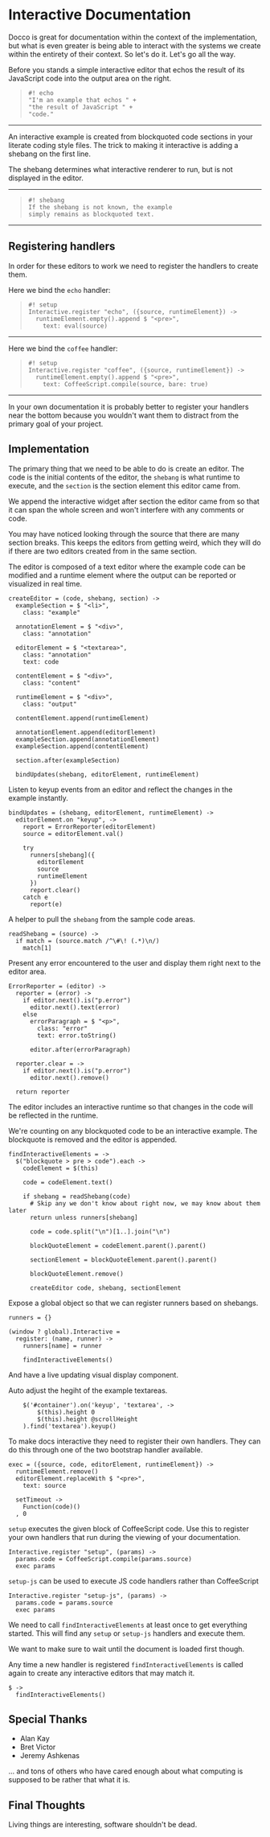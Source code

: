 Interactive Documentation
=========================

Docco is great for documentation within the context of the implementation, but
what is even greater is being able to interact with the systems we create within
the entirety of their context. So let's do it. Let's go all the way.

Before you stands a simple interactive editor that echos the result of its
JavaScript code into the output area on the right.

>     #! echo
>     "I'm an example that echos " +
>     "the result of JavaScript " +
>     "code."

----

An interactive example is created from blockquoted code sections in your
literate coding style files. The trick to making it interactive is adding a
shebang on the first line.

The shebang determines what interactive renderer to run, but is not displayed in
the editor.

----

>     #! shebang
>     If the shebang is not known, the example
>     simply remains as blockquoted text.

----

Registering handlers
--------------------

In order for these editors to work we need to register the handlers to create
them.

Here we bind the `echo` handler:

>     #! setup
>     Interactive.register "echo", ({source, runtimeElement}) ->
>       runtimeElement.empty().append $ "<pre>",
>         text: eval(source)

----

Here we bind the `coffee` handler:

>     #! setup
>     Interactive.register "coffee", ({source, runtimeElement}) ->
>       runtimeElement.empty().append $ "<pre>",
>         text: CoffeeScript.compile(source, bare: true)

----

In your own documentation it is probably better to register your handlers near
the bottom because you wouldn't want them to distract from the primary goal of
your project.

Implementation
--------------

The primary thing that we need to be able to do is create an editor. The code
is the initial contents of the editor, the `shebang` is what runtime to execute,
and the `section` is the section element this editor came from.

We append the interactive widget after section the editor came from so that
it can span the whole screen and won't interfere with any comments or code.

You may have noticed looking through the source that there are many section
breaks. This keeps the editors from getting weird, which they will do if there
are two editors created from in the same section.

The editor is composed of a text editor where the example code can be modified
and a runtime element where the output can be reported or visualized in real
time.

    createEditor = (code, shebang, section) ->
      exampleSection = $ "<li>",
        class: "example"

      annotationElement = $ "<div>",
        class: "annotation"

      editorElement = $ "<textarea>",
        class: "annotation"
        text: code

      contentElement = $ "<div>",
        class: "content"

      runtimeElement = $ "<div>",
        class: "output"

      contentElement.append(runtimeElement)

      annotationElement.append(editorElement)
      exampleSection.append(annotationElement)
      exampleSection.append(contentElement)

      section.after(exampleSection)

      bindUpdates(shebang, editorElement, runtimeElement)

Listen to keyup events from an editor and reflect the changes in the example
instantly.

    bindUpdates = (shebang, editorElement, runtimeElement) ->
      editorElement.on "keyup", ->
        report = ErrorReporter(editorElement)
        source = editorElement.val()

        try
          runners[shebang]({
            editorElement
            source
            runtimeElement
          })
          report.clear()
        catch e
          report(e)

A helper to pull the `shebang` from the sample code areas.

    readShebang = (source) ->
      if match = (source.match /^\#\! (.*)\n/)
        match[1]

Present any error encountered to the user and display them right next to the
editor area.

    ErrorReporter = (editor) ->
      reporter = (error) ->
        if editor.next().is("p.error")
          editor.next().text(error)
        else
          errorParagraph = $ "<p>",
            class: "error"
            text: error.toString()

          editor.after(errorParagraph)

      reporter.clear = ->
        if editor.next().is("p.error")
          editor.next().remove()

      return reporter

The editor includes an interactive runtime so that changes in the code will be
reflected in the runtime.

We're counting on any blockquoted code to be an interactive example. The
blockquote is removed and the editor is appended.

    findInteractiveElements = ->
      $("blockquote > pre > code").each ->
        codeElement = $(this)

        code = codeElement.text()

        if shebang = readShebang(code)
          # Skip any we don't know about right now, we may know about them later
          return unless runners[shebang]

          code = code.split("\n")[1..].join("\n")

          blockQuoteElement = codeElement.parent().parent()

          sectionElement = blockQuoteElement.parent().parent()

          blockQuoteElement.remove()

          createEditor code, shebang, sectionElement

Expose a global object so that we can register runners based on shebangs.

    runners = {}

    (window ? global).Interactive =
      register: (name, runner) ->
        runners[name] = runner

        findInteractiveElements()

And have a live updating visual display component.

Auto adjust the hegiht of the example textareas.

        $('#container').on('keyup', 'textarea', ->
            $(this).height 0
            $(this).height @scrollHeight
        ).find('textarea').keyup()

To make docs interactive they need to register their own handlers. They can do
this through one of the two bootstrap handler available.

    exec = ({source, code, editorElement, runtimeElement}) ->
      runtimeElement.remove()
      editorElement.replaceWith $ "<pre>",
        text: source

      setTimeout ->
        Function(code)()
      , 0

`setup` executes the given block of CoffeeScript code. Use this to register your
own handlers that run during the viewing of your documentation.

    Interactive.register "setup", (params) ->
      params.code = CoffeeScript.compile(params.source)
      exec params

`setup-js` can be used to execute JS code handlers rather than CoffeeScript

    Interactive.register "setup-js", (params) ->
      params.code = params.source
      exec params

We need to call `findInteractiveElements` at least once to get everything
started. This will find any `setup` or `setup-js` handlers and execute them.

We want to make sure to wait until the document is loaded first though.

Any time a new handler is registered `findInteractiveElements` is called again
to create any interactive editors that may match it.

    $ ->
      findInteractiveElements()

Special Thanks
--------------

- Alan Kay
- Bret Victor
- Jeremy Ashkenas

... and tons of others who have cared enough about what computing is supposed
to be rather that what it is.

Final Thoughts
--------------

Living things are interesting, software shouldn't be dead.
